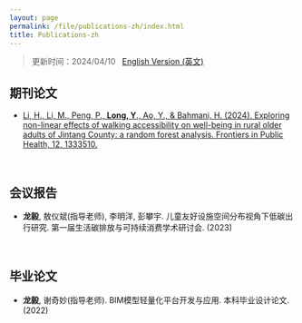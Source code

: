 ```yaml
---
layout: page
permalink: /file/publications-zh/index.html
title: Publications-zh
---
```


> 更新时间：2024/04/10 &nbsp;  [English Version (英文)](https://longyistar.github.io/publications/)

## 期刊论文

- [Li, H., Li, M., Peng, P., **Long, Y**., Ao, Y., & Bahmani, H. (2024). Exploring non-linear effects of walking accessibility on well-being in rural older adults of Jintang County: a random forest analysis. Frontiers in Public Health, 12, 1333510.](https://longyistar.github.io/mypaper/journal/fpubh-12-1333510.pdf)

<br>

## 会议报告

- **龙毅**, 敖仪斌(指导老师), 李明洋, 彭攀宇. 儿童友好设施空间分布视角下低碳出行研究. 第一届生活碳排放与可持续消费学术研讨会. (2023)

<br>

## 毕业论文

- **龙毅**, 谢奇妙(指导老师). BIM模型轻量化平台开发与应用. 本科毕业设计论文.(2022)
